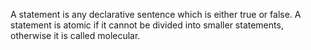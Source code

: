 
A <span class="btb">statement</span> is any declarative sentence which is either <span class="gtb">true</span> or <span class="rtb">false</span>.
A statement is <span class="btb">atomic</span> if it <span class="rtb">cannot</span> be divided into smaller statements,
otherwise it is called <span class="ortb">molecular</span>.
